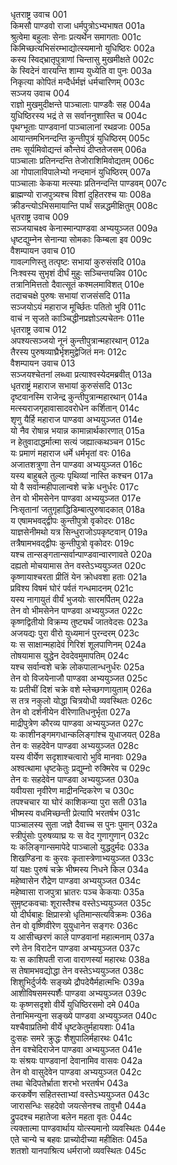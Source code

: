 धृतराष्ट्र उवाच	001  
किमसौ पाण्डवो राजा धर्मपुत्रोऽभ्यभाषत	001a  
श्रुत्वेमा बहुलाः सेनाः प्रत्यर्थेन समागताः	001c  
किमिच्छत्यभिसंरम्भाद्योत्स्यमानो युधिष्ठिरः	002a  
कस्य स्विद्भ्रातृपुत्राणां चिन्तासु मुखमीक्षते	002c  
के स्विदेनं वारयन्ति शाम्य युध्येति वा पुनः	003a  
निकृत्या कोपितं मन्दैर्धर्मज्ञं धर्मचारिणम्	003c  
सञ्जय उवाच	004  
राज्ञो मुखमुदीक्षन्ते पाञ्चालाः पाण्डवैः सह	004a  
युधिष्ठिरस्य भद्रं ते स सर्वाननुशास्ति च	004c  
पृथग्भूताः पाण्डवानां पाञ्चालानां रथव्रजाः	005a  
आयान्तमभिनन्दन्ति कुन्तीपुत्रं युधिष्ठिरम्	005c  
तमः सूर्यमिवोद्यन्तं कौन्तेयं दीप्ततेजसम्	006a  
पाञ्चालाः प्रतिनन्दन्ति तेजोराशिमिवोद्यतम्	006c  
आ गोपालाविपालेभ्यो नन्दमानं युधिष्ठिरम्	007a  
पाञ्चालाः केकया मत्स्याः प्रतिनन्दन्ति पाण्डवम्	007c  
ब्राह्मण्यो राजपुत्र्यश्च विशां दुहितरश्च याः	008a  
क्रीडन्त्योऽभिसमायान्ति पार्थं सन्नद्धमीक्षितुम्	008c  
धृतराष्ट्र उवाच	009  
सञ्जयाचक्ष्व केनास्मान्पाण्डवा अभ्ययुञ्जत	009a  
धृष्टद्युम्नेन सेनान्या सोमकाः किम्बला इव	009c  
वैशम्पायन उवाच	010  
गावल्गणिस्तु तत्पृष्टः सभायां कुरुसंसदि	010a  
निःश्वस्य सुभृशं दीर्घं मुहुः सञ्चिन्तयन्निव	010c  
तत्रानिमित्ततो दैवात्सूतं कश्मलमाविशत्	010e  
तदाचचक्षे पुरुषः सभायां राजसंसदि	011a  
सञ्जयोऽयं महाराज मूर्च्छितः पतितो भुवि	011c  
वाचं न सृजते काञ्चिद्धीनप्रज्ञोऽल्पचेतनः	011e  
धृतराष्ट्र उवाच	012  
अपश्यत्सञ्जयो नूनं कुन्तीपुत्रान्महारथान्	012a  
तैरस्य पुरुषव्याघ्रैर्भृशमुद्वेजितं मनः	012c  
वैशम्पायन उवाच	013  
सञ्जयश्चेतनां लब्ध्वा प्रत्याश्वस्येदमब्रवीत्	013a  
धृतराष्ट्रं महाराज सभायां कुरुसंसदि	013c  
दृष्टवानस्मि राजेन्द्र कुन्तीपुत्रान्महारथान्	014a  
मत्स्यराजगृहावासादवरोधेन कर्शितान्	014c  
शृणु यैर्हि महाराज पाण्डवा अभ्ययुञ्जत	014e  
यो नैव रोषान्न भयान्न कामान्नार्थकारणात्	015a  
न हेतुवादाद्धर्मात्मा सत्यं जह्यात्कथञ्चन	015c  
यः प्रमाणं महाराज धर्मे धर्मभृतां वरः	016a  
अजातशत्रुणा तेन पाण्डवा अभ्ययुञ्जत	016c  
यस्य बाहुबले तुल्यः पृथिव्यां नास्ति कश्चन	017a  
यो वै सर्वान्महीपालान्वशे चक्रे धनुर्धरः	017c  
तेन वो भीमसेनेन पाण्डवा अभ्ययुञ्जत	017e  
निःसृतानां जतुगृहाद्धिडिम्बात्पुरुषादकात्	018a  
य एषामभवद्द्वीपः कुन्तीपुत्रो वृकोदरः	018c  
याज्ञसेनीमथो यत्र सिन्धुराजोऽपकृष्टवान्	019a  
तत्रैषामभवद्द्वीपः कुन्तीपुत्रो वृकोदरः	019c  
यश्च तान्सङ्गतान्सर्वान्पाण्डवान्वारणावते	020a  
दह्यतो मोचयामास तेन वस्तेऽभ्ययुञ्जत	020c  
कृष्णायाश्चरता प्रीतिं येन क्रोधवशा हताः	021a  
प्रविश्य विषमं घोरं पर्वतं गन्धमादनम्	021c  
यस्य नागायुतं वीर्यं भुजयोः सारमर्पितम्	022a  
तेन वो भीमसेनेन पाण्डवा अभ्ययुञ्जत	022c  
कृष्णद्वितीयो विक्रम्य तुष्ट्यर्थं जातवेदसः	023a  
अजयद्यः पुरा वीरो युध्यमानं पुरन्दरम्	023c  
यः स साक्षान्महादेवं गिरिशं शूलपाणिनम्	024a  
तोषयामास युद्धेन देवदेवमुमापतिम्	024c  
यश्च सर्वान्वशे चक्रे लोकपालान्धनुर्धरः	025a  
तेन वो विजयेनाजौ पाण्डवा अभ्ययुञ्जत	025c  
यः प्रतीचीं दिशं चक्रे वशे म्लेच्छगणायुताम्	026a  
स तत्र नकुलो योद्धा चित्रयोधी व्यवस्थितः	026c  
तेन वो दर्शनीयेन वीरेणातिधनुर्भृता	027a  
माद्रीपुत्रेण कौरव्य पाण्डवा अभ्ययुञ्जत	027c  
यः काशीनङ्गमगधान्कलिङ्गांश्च युधाजयत्	028a  
तेन वः सहदेवेन पाण्डवा अभ्ययुञ्जत	028c  
यस्य वीर्येण सदृशाश्चत्वारो भुवि मानवाः	029a  
अश्वत्थामा धृष्टकेतुः प्रद्युम्नो रुक्मिरेव च	029c  
तेन वः सहदेवेन पाण्डवा अभ्ययुञ्जत	030a  
यवीयसा नृवीरेण माद्रीनन्दिकरेण च	030c  
तपश्चचार या घोरं काशिकन्या पुरा सती	031a  
भीष्मस्य वधमिच्छन्ती प्रेत्यापि भरतर्षभ	031c  
पाञ्चालस्य सुता जज्ञे दैवाच्च स पुनः पुमान्	032a  
स्त्रीपुंसोः पुरुषव्याघ्र यः स वेद गुणागुणान्	032c  
यः कलिङ्गान्समापेदे पाञ्चालो युद्धदुर्मदः	033a  
शिखण्डिना वः कुरवः कृतास्त्रेणाभ्ययुञ्जत	033c  
यां यक्षः पुरुषं चक्रे भीष्मस्य निधने किल	034a  
महेष्वासेन रौद्रेण पाण्डवा अभ्ययुञ्जत	034c  
महेष्वासा राजपुत्रा भ्रातरः पञ्च केकयाः	035a  
सुमृष्टकवचाः शूरास्तैश्च वस्तेऽभ्ययुञ्जत	035c  
यो दीर्घबाहुः क्षिप्रास्त्रो धृतिमान्सत्यविक्रमः	036a  
तेन वो वृष्णिवीरेण युयुधानेन सङ्गरः	036c  
य आसीच्छरणं काले पाण्डवानां महात्मनाम्	037a  
रणे तेन विराटेन पाण्डवा अभ्ययुञ्जत	037c  
यः स काशिपती राजा वाराणस्यां महारथः	038a  
स तेषामभवद्योद्धा तेन वस्तेऽभ्ययुञ्जत	038c  
शिशुभिर्दुर्जयैः सङ्ख्ये द्रौपदेयैर्महात्मभिः	039a  
आशीविषसमस्पर्शैः पाण्डवा अभ्ययुञ्जत	039c  
यः कृष्णसदृशो वीर्ये युधिष्ठिरसमो दमे	040a  
तेनाभिमन्युना सङ्ख्ये पाण्डवा अभ्ययुञ्जत	040c  
यश्चैवाप्रतिमो वीर्ये धृष्टकेतुर्महायशाः	041a  
दुःसहः समरे क्रुद्धः शैशुपालिर्महारथः	041c  
तेन वश्चेदिराजेन पाण्डवा अभ्ययुञ्जत	041e  
यः संश्रयः पाण्डवानां देवानामिव वासवः	042a  
तेन वो वासुदेवेन पाण्डवा अभ्ययुञ्जत	042c  
तथा चेदिपतेर्भ्राता शरभो भरतर्षभ	043a  
करकर्षेण सहितस्ताभ्यां वस्तेऽभ्ययुञ्जत	043c  
जारासन्धिः सहदेवो जयत्सेनश्च तावुभौ	044a  
द्रुपदश्च महातेजा बलेन महता वृतः	044c  
त्यक्तात्मा पाण्डवार्थाय योत्स्यमानो व्यवस्थितः	044e  
एते चान्ये च बहवः प्राच्योदीच्या महीक्षितः	045a  
शतशो यानपाश्रित्य धर्मराजो व्यवस्थितः	045c  
